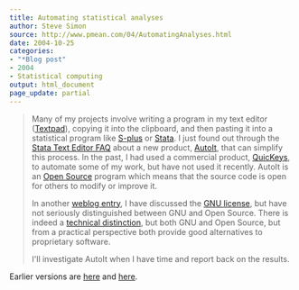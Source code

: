 ```yaml
---
title: Automating statistical analyses
author: Steve Simon
source: http://www.pmean.com/04/AutomatingAnalyses.html
date: 2004-10-25
categories:
- "*Blog post"
- 2004
- Statistical computing
output: html_document
page_update: partial
---
```

> Many of my projects involve writing a program in my text editor
> ([Textpad](http://www.textpad.com/)), copying it into the clipboard,
> and then pasting it into a statistical program like
> [S-plus](http://www.insightful.com/products/splus/default.asp) or
> [Stata](http://www.stata.com/). I just found out through the [Stata
> Text Editor FAQ](http://fmwww.bc.edu/repec/bocode/t/textEditors.html)
> about a new product, [AutoIt](http://www.autoitscript.com/autoit3/),
> that can simplify this process. In the past, I had used a commercial
> product, [QuicKeys](http://www.quickeys.com/), to automate some of my
> work, but have not used it recently. AutoIt is an [Open
> Source](http://www.opensource.org/) program which means that the
> source code is open for others to modify or improve it.
>
> In another [weblog entry](acuity.html), I have discussed the [GNU
> license](http://www.gnu.org), but have not seriously distinguished
> between GNU and Open Source. There is indeed a [technical
> distinction](http://www.gnu.org/philosophy/free-software-for-freedom.html),
> but both GNU and Open Source, but from a practical perspective both
> provide good alternatives to proprietary software.
>
> I'll investigate AutoIt when I have time and report back on the
> results.

Earlier versions are [here][sim1] and [here][sim2].

[sim1]: http://www.pmean.com/04/AutomatingAnalyses.html
[sim2]: http://new.pmean.com/automating-analyses/

